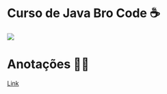 # Curso de Java Bro Code ☕
<a href="https://www.youtube.com/watch?v=xk4_1vDrzzo&t=136s&pp=ygUUYnJvIGNvZGUgamF2YSBDT1VSU0U%3D">
  <img src="https://i.ytimg.com/vi/xk4_1vDrzzo/hq720.jpg?sqp=-oaymwEcCNAFEJQDSFXyq4qpAw4IARUAAIhCGAFwAcABBg==&rs=AOn4CLDIGC1UnH_XVz5NaWdKYCpeXLuUYQ"/>
</a>

# Anotações ✍🏻
[Link](https://www.notion.so/CURSO-JAVA-BRO-CODE-14607f0235ba80caa657ebb16af62e8f)
